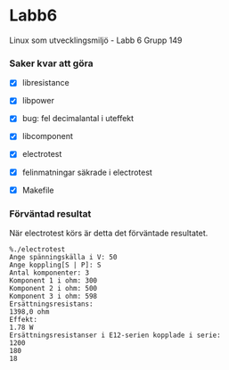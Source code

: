 # Labb6
Linux som utvecklingsmiljö - Labb 6
Grupp 149

### Saker kvar att göra

- [x] libresistance

- [x] libpower
- [x] bug: fel decimalantal i uteffekt

- [x] libcomponent

- [x] electrotest
- [x] felinmatningar säkrade i electrotest

- [x] Makefile

### Förväntad resultat

När electrotest körs är detta det förväntade resultatet.

```
%./electrotest
Ange spänningskälla i V: 50
Ange koppling[S | P]: S
Antal komponenter: 3
Komponent 1 i ohm: 300
Komponent 2 i ohm: 500
Komponent 3 i ohm: 598
Ersättningsresistans:
1398,0 ohm
Effekt:
1.78 W
Ersättningsresistanser i E12-serien kopplade i serie:
1200
180
18
```
